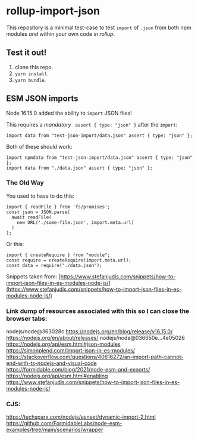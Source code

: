 # rollup-import-json

This repository is a minimal test-case to test `import` of `.json` from both npm modules _and_ within your own code _in rollup_.

## Test it out!

1. clone this repo.
2. `yarn install`.
3. `yarn bundle`.

## ESM JSON imports

Node 16.15.0 added the ability to `import` JSON files!

This requires a _mandatory_ ` assert { type: "json" }` after the `import`:

```
import data from "test-json-import/data.json" assert { type: "json" };
```

Both of these should work:

```
import npmdata from "test-json-import/data.json" assert { type: "json" };
import data from "./data.json" assert { type: "json" };
```

### The Old Way

You used to have to do this:

```
import { readFile } from 'fs/promises';
const json = JSON.parse(
  await readFile(
    new URL('./some-file.json', import.meta.url)
  )
);
```

Or this:

```
import { createRequire } from "module";
const require = createRequire(import.meta.url);
const data = require("./data.json");
```

Snippets taken from: [https://www.stefanjudis.com/snippets/how-to-import-json-files-in-es-modules-node-js/](https://www.stefanjudis.com/snippets/how-to-import-json-files-in-es-modules-node-js/)

### Link dump of resources associated with this so I can close the browser tabs:

nodejs/node@363028c
https://nodejs.org/en/blog/release/v16.15.0/
https://nodejs.org/en/about/releases/
nodejs/node@036650e...4e05026
https://nodejs.org/api/esm.html#json-modules
https://simonplend.com/import-json-in-es-modules/
https://stackoverflow.com/questions/40616272/an-import-path-cannot-end-with-ts-nodejs-and-visual-code
https://formidable.com/blog/2021/node-esm-and-exports/
https://nodejs.org/api/esm.html#enabling
https://www.stefanjudis.com/snippets/how-to-import-json-files-in-es-modules-node-js/

### CJS:

https://techsparx.com/nodejs/esnext/dynamic-import-2.html
https://github.com/FormidableLabs/node-esm-examples/tree/main/scenarios/wrapper

